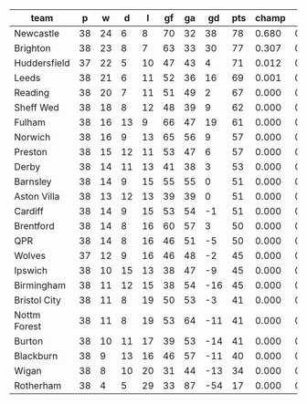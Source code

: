 |     team     | p  | w  | d  | l  | gf | ga | gd  | pts | champ | top2  | top3  | top4  |  5-7  | bot4  | bot3  | bot2  |
|--------------|----|----|----|----|----|----|-----|-----|-------|-------|-------|-------|-------|-------|-------|-------|
| Newcastle    | 38 | 24 |  6 |  8 | 70 | 32 |  38 |  78 | 0.680 | 0.973 | 0.999 | 1.000 | 0.000 | 0.000 | 0.000 | 0.000|
| Brighton     | 38 | 23 |  8 |  7 | 63 | 33 |  30 |  77 | 0.307 | 0.925 | 0.994 | 1.000 | 0.000 | 0.000 | 0.000 | 0.000|
| Huddersfield | 37 | 22 |  5 | 10 | 47 | 43 |   4 |  71 | 0.012 | 0.086 | 0.648 | 0.886 | 0.114 | 0.000 | 0.000 | 0.000|
| Leeds        | 38 | 21 |  6 | 11 | 52 | 36 |  16 |  69 | 0.001 | 0.012 | 0.213 | 0.600 | 0.394 | 0.000 | 0.000 | 0.000|
| Reading      | 38 | 20 |  7 | 11 | 51 | 49 |   2 |  67 | 0.000 | 0.005 | 0.129 | 0.415 | 0.574 | 0.000 | 0.000 | 0.000|
| Sheff Wed    | 38 | 18 |  8 | 12 | 48 | 39 |   9 |  62 | 0.000 | 0.000 | 0.005 | 0.037 | 0.723 | 0.000 | 0.000 | 0.000|
| Fulham       | 38 | 16 | 13 |  9 | 66 | 47 |  19 |  61 | 0.000 | 0.000 | 0.012 | 0.059 | 0.783 | 0.000 | 0.000 | 0.000|
| Norwich      | 38 | 16 |  9 | 13 | 65 | 56 |   9 |  57 | 0.000 | 0.000 | 0.000 | 0.002 | 0.178 | 0.000 | 0.000 | 0.000|
| Preston      | 38 | 15 | 12 | 11 | 53 | 47 |   6 |  57 | 0.000 | 0.000 | 0.000 | 0.002 | 0.190 | 0.000 | 0.000 | 0.000|
| Derby        | 38 | 14 | 11 | 13 | 41 | 38 |   3 |  53 | 0.000 | 0.000 | 0.000 | 0.000 | 0.025 | 0.000 | 0.000 | 0.000|
| Barnsley     | 38 | 14 |  9 | 15 | 55 | 55 |   0 |  51 | 0.000 | 0.000 | 0.000 | 0.000 | 0.009 | 0.000 | 0.000 | 0.000|
| Aston Villa  | 38 | 13 | 12 | 13 | 39 | 39 |   0 |  51 | 0.000 | 0.000 | 0.000 | 0.000 | 0.005 | 0.000 | 0.000 | 0.000|
| Cardiff      | 38 | 14 |  9 | 15 | 53 | 54 |  -1 |  51 | 0.000 | 0.000 | 0.000 | 0.000 | 0.003 | 0.000 | 0.000 | 0.000|
| Brentford    | 38 | 14 |  8 | 16 | 60 | 57 |   3 |  50 | 0.000 | 0.000 | 0.000 | 0.000 | 0.002 | 0.000 | 0.000 | 0.000|
| QPR          | 38 | 14 |  8 | 16 | 46 | 51 |  -5 |  50 | 0.000 | 0.000 | 0.000 | 0.000 | 0.001 | 0.001 | 0.000 | 0.000|
| Wolves       | 37 | 12 |  9 | 16 | 46 | 48 |  -2 |  45 | 0.000 | 0.000 | 0.000 | 0.000 | 0.000 | 0.023 | 0.006 | 0.001|
| Ipswich      | 38 | 10 | 15 | 13 | 38 | 47 |  -9 |  45 | 0.000 | 0.000 | 0.000 | 0.000 | 0.000 | 0.063 | 0.020 | 0.001|
| Birmingham   | 38 | 11 | 12 | 15 | 38 | 54 | -16 |  45 | 0.000 | 0.000 | 0.000 | 0.000 | 0.000 | 0.093 | 0.029 | 0.001|
| Bristol City | 38 | 11 |  8 | 19 | 50 | 53 |  -3 |  41 | 0.000 | 0.000 | 0.000 | 0.000 | 0.000 | 0.306 | 0.145 | 0.018|
| Nottm Forest | 38 | 11 |  8 | 19 | 53 | 64 | -11 |  41 | 0.000 | 0.000 | 0.000 | 0.000 | 0.000 | 0.427 | 0.225 | 0.040|
| Burton       | 38 | 10 | 11 | 17 | 39 | 53 | -14 |  41 | 0.000 | 0.000 | 0.000 | 0.000 | 0.000 | 0.566 | 0.314 | 0.049|
| Blackburn    | 38 |  9 | 13 | 16 | 46 | 57 | -11 |  40 | 0.000 | 0.000 | 0.000 | 0.000 | 0.000 | 0.542 | 0.321 | 0.065|
| Wigan        | 38 |  8 | 10 | 20 | 31 | 44 | -13 |  34 | 0.000 | 0.000 | 0.000 | 0.000 | 0.000 | 0.979 | 0.940 | 0.825|
| Rotherham    | 38 |  4 |  5 | 29 | 33 | 87 | -54 |  17 | 0.000 | 0.000 | 0.000 | 0.000 | 0.000 | 1.000 | 1.000 | 1.000|
